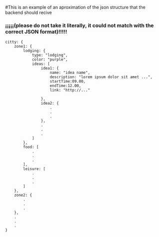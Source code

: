 #This is an example of an aproximation of the json structure that the backend should recive
###    ¡¡¡¡¡(please do not take it literally, it could not match with the correct JSON format)!!!!!
```
citty: {
    zone1: {
        lodging: {
            type: "lodging",
            color: "purple",
            ideas: [
                idea1: {
                    name: "idea name",
                    description: "lorem ipsum dolor sit amet ...",
                    startTime:09.00,
                    endTime:12.00,
                    link: "http://..." 

                },
                idea2: {
                    .
                    .
                    .
                },
                .
                .
                .
            ]
        },
        food: [
            .
            .
            .
        ],
        leisure: [
            .
            .
            .
        ]
    },
    zone2: {
        .
        .
        .
    },
    .
    .
    .
}
```